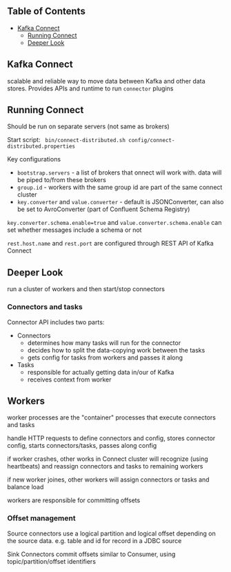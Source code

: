 ## Table of Contents
- [Kafka Connect](#Kafka-Connect)
  - [Running Connect](#Runnning-Connect)
  - [Deeper Look](#deeper-look)

## Kafka Connect

scalable and reliable way to move data between Kafka and other data stores. Provides APIs and runtime to run `connector` plugins

## Running Connect

Should be run on separate servers (not same as brokers)

Start script: ` bin/connect-distributed.sh config/connect-distributed.properties`

Key configurations
- `bootstrap.servers` - a list of brokers that onnect will work with. data will be piped to/from these brokers
- `group.id` - workers with the same group id are part of the same connect cluster
- `key.converter` and `value.converter` - default is JSONConverter, can also be set to AvroConverter (part of Confluent Schema Registry)

`key.converter.schema.enable=true` and  `value.converter.schema.enable` can set whether messages include a schema or not

`rest.host.name` and `rest.port` are configured through REST API of Kafka Connect

## Deeper Look

run a cluster of workers and then start/stop connectors

### Connectors and tasks

Connector API includes two parts:
- Connectors
    - determines how many tasks will run for the connector
    - decides how to split the data-copying work between the tasks
    - gets config for tasks from workers and passes it along
- Tasks
    - responsible for actually getting data in/our of Kafka
    - receives context from worker

## Workers

worker processes are the "container" processes that execute connectors and tasks

handle HTTP requests to define connectors and config, stores connector config, starts connectors/tasks, passes along config

if worker crashes, other works in Connect cluster will recognize (using heartbeats) and reassign connectors and tasks to remaining workers

if new worker joines, other workers will assign connectors or tasks and balance load

workers are responsible for committing offsets

### Offset management

Source connectors use a logical partition and logical offset depending on the source data. e.g. table and id for record in a JDBC source

Sink Connectors commit offsets similar to Consumer, using topic/partition/offset identifiers

